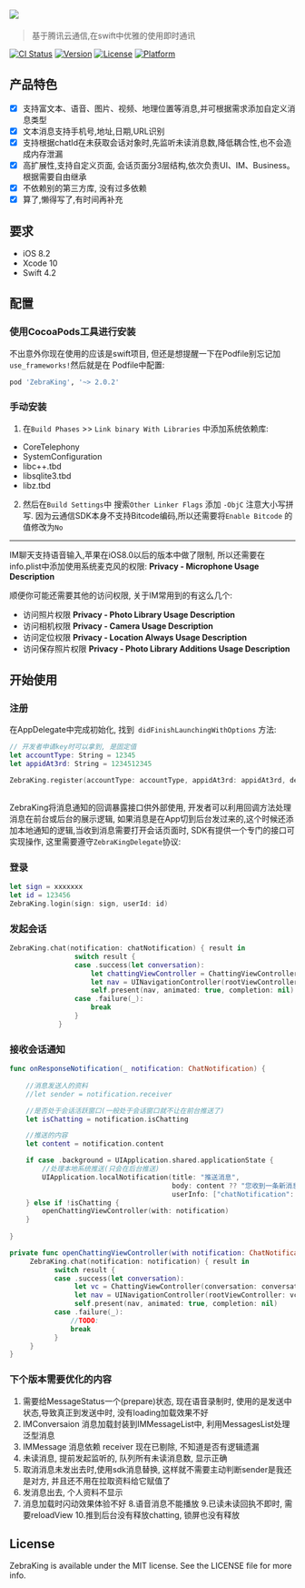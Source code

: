 # ![](https://raw.githubusercontent.com/wufeiyue/ZebraKing/master/zebraking.png)
> 基于腾讯云通信,在swift中优雅的使用即时通讯

[![CI Status](https://img.shields.io/travis/eppeo/ZebraKing.svg?style=flat)](https://travis-ci.org/eppeo/ZebraKing)
[![Version](https://img.shields.io/cocoapods/v/ZebraKing.svg?style=flat)](https://cocoapods.org/pods/ZebraKing)
[![License](https://img.shields.io/cocoapods/l/ZebraKing.svg?style=flat)](https://cocoapods.org/pods/ZebraKing)
[![Platform](https://img.shields.io/cocoapods/p/ZebraKing.svg?style=flat)](https://cocoapods.org/pods/ZebraKing)

## 产品特色

- [x] 支持富文本、语音、图片、视频、地理位置等消息,并可根据需求添加自定义消息类型
- [x] 文本消息支持手机号,地址,日期,URL识别
- [x] 支持根据chatId在未获取会话对象时,先监听未读消息数,降低耦合性,也不会造成内存泄漏
- [x] 高扩展性,支持自定义页面, 会话页面分3层结构,依次负责UI、IM、Business。 根据需要自由继承
- [x] 不依赖别的第三方库, 没有过多依赖
- [x] 算了,懒得写了,有时间再补充

## 要求

- iOS 8.2
- Xcode 10
- Swift 4.2

## 配置

### 使用CocoaPods工具进行安装

不出意外你现在使用的应该是swift项目, 但还是想提醒一下在Podfile别忘记加`use_frameworks!`然后就是在 Podfile中配置:

```ruby
pod 'ZebraKing', '~> 2.0.2'
```

### 手动安装

1. 在`Build Phases` >> `Link binary With Libraries` 中添加系统依赖库:
- CoreTelephony
- SystemConfiguration
- libc++.tbd
- libsqlite3.tbd
- libz.tbd

2. 然后在`Build Settings`中 搜索`Other Linker Flags` 添加 `-ObjC` 注意大小写拼写. 因为云通信SDK本身不支持Bitcode编码,所以还需要将`Enable Bitcode` 的值修改为`No`

---

IM聊天支持语音输入,苹果在iOS8.0以后的版本中做了限制, 所以还需要在info.plist中添加使用系统麦克风的权限:
**Privacy - Microphone Usage Description**

顺便你可能还需要其他的访问权限, 关于IM常用到的有这么几个:

- 访问照片权限
  **Privacy - Photo Library Usage Description**
- 访问相机权限
  **Privacy - Camera Usage Description**
- 访问定位权限
  **Privacy - Location Always Usage Description**
- 访问保存照片权限
  **Privacy - Photo Library Additions Usage Description**



## 开始使用



### 注册

在AppDelegate中完成初始化, 找到` didFinishLaunchingWithOptions` 方法:

```swift
// 开发者申请key时可以拿到, 是固定值
let accountType: String = 12345
let appidAt3rd: String = 1234512345

ZebraKing.register(accountType: accountType, appidAt3rd: appidAt3rd, delegate: self)
        
```
ZebraKing将消息通知的回调暴露接口供外部使用, 开发者可以利用回调方法处理消息在前台或后台的展示逻辑, 如果消息是在App切到后台发过来的,这个时候还添加本地通知的逻辑,当收到消息需要打开会话页面时, SDK有提供一个专门的接口可实现操作, 这里需要遵守`ZebraKingDelegate`协议:



### 登录

```swift
let sign = xxxxxxx
let id = 123456
ZebraKing.login(sign: sign, userId: id)
```



### 发起会话

```swift
ZebraKing.chat(notification: chatNotification) { result in
                switch result {
                case .success(let conversation):
                    let chattingViewController = ChattingViewController(conversation: conversation)
                    let nav = UINavigationController(rootViewController: chattingViewController)
                    self.present(nav, animated: true, completion: nil)
                case .failure(_):
                    break
                }
            }
```



### 接收会话通知

```swift
func onResponseNotification(_ notification: ChatNotification) {
        
    //消息发送人的资料
    //let sender = notification.receiver

    //是否处于会话活跃窗口(一般处于会话窗口就不让在前台推送了)
    let isChatting = notification.isChatting

    //推送的内容
    let content = notification.content

    if case .background = UIApplication.shared.applicationState {
        //处理本地系统推送(只会在后台推送)
        UIApplication.localNotification(title: "推送消息", 
                                        body: content ?? "您收到一条新消息", 
                                        userInfo: ["chatNotification": notification])
    } else if !isChatting {
        openChattingViewController(with: notification)
    }
        
}

private func openChattingViewController(with notification: ChatNotification) {
     ZebraKing.chat(notification: notification) { result in
           switch result {
           case .success(let conversation):
                let vc = ChattingViewController(conversation: conversation)
                let nav = UINavigationController(rootViewController: vc)
                self.present(nav, animated: true, completion: nil)
           case .failure(_): 
               //TODO:
               break
           }
     }
} 
```



### 下个版本需要优化的内容

1. 需要给MessageStatus一个(prepare)状态, 现在语音录制时, 使用的是发送中状态,导致真正到发送中时, 没有loading加载效果不好
2. IMConversaion 消息加载封装到IMMessageList中, 利用MessagesList处理泛型消息
3. IMMessage 消息依赖 receiver 现在已剔除, 不知道是否有逻辑遗漏
4. 未读消息, 提前发起监听的, 队列所有未读消息数, 显示正确
5. 取消消息未发出去时,使用sdk消息替换, 这样就不需要主动判断sender是我还是对方, 并且还不用在拉取资料给它赋值了
6. 发消息出去, 个人资料不显示
7. 消息加载时闪动效果体验不好
8.语音消息不能播放
9.已读未读回执不即时, 需要reloadView
10.推到后台没有释放chatting, 锁屏也没有释放
## License

ZebraKing is available under the MIT license. See the LICENSE file for more info.
